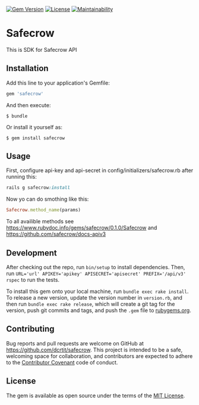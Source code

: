 [![Gem Version](https://badge.fury.io/rb/safecrow.svg)](https://badge.fury.io/rb/safecrow)
[![License](https://img.shields.io/github/license/dcrtit/safecrow.svg)](https://github.com/dcrtit/safecrow/blob/master/LICENSE.txt)
[![Maintainability](https://api.codeclimate.com/v1/badges/9f6f4b46171fae32a948/maintainability)](https://codeclimate.com/github/dcrtit/safecrow/maintainability)
# Safecrow

This is SDK for Safecrow API

## Installation

Add this line to your application's Gemfile:

```ruby
gem 'safecrow'
```

And then execute:

    $ bundle

Or install it yourself as:

    $ gem install safecrow

## Usage

First, configure api-key and api-secret in config/initializers/safecrow.rb after running this:
```ruby
rails g safecrow:install
```
Now yo can do smothing like this:
```ruby
Safecrow.method_name(params)
```

 To all availible methods see https://www.rubydoc.info/gems/safecrow/0.1.0/Safecrow and https://github.com/safecrow/docs-apiv3
 

## Development

After checking out the repo, run `bin/setup` to install dependencies. Then, run `URL='url' APIKEY='apikey' APISECRET='apisecret' PREFIX='/api/v3' rspec` to run the tests.

To install this gem onto your local machine, run `bundle exec rake install`. To release a new version, update the version number in `version.rb`, and then run `bundle exec rake release`, which will create a git tag for the version, push git commits and tags, and push the `.gem` file to [rubygems.org](https://rubygems.org).

## Contributing

Bug reports and pull requests are welcome on GitHub at https://github.com/dcrtit/safecrow. This project is intended to be a safe, welcoming space for collaboration, and contributors are expected to adhere to the [Contributor Covenant](http://contributor-covenant.org) code of conduct.

## License

The gem is available as open source under the terms of the [MIT License](https://opensource.org/licenses/MIT).
